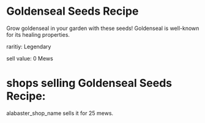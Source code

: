 # Goldenseal Seeds Recipe

Grow goldenseal in your garden with these seeds! Goldenseal is well-known for its healing properties.

raritiy: Legendary

sell value: 0 Mews

# shops selling Goldenseal Seeds Recipe:

alabaster_shop_name sells it for 25 mews.